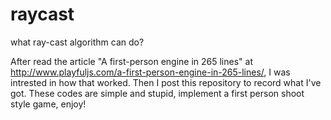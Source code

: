 raycast
=======

what ray-cast algorithm can do?

After read the article "A first-person engine in 265 lines" at http://www.playfuljs.com/a-first-person-engine-in-265-lines/,
I was intrested in how that worked. Then I post this repository to record what I've got.
These codes are simple and stupid, implement a first person shoot style game, enjoy!
